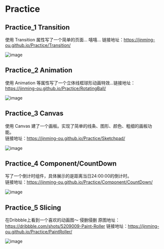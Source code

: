 # Practice
## Practice_1 Transition
使用 Transition 属性写了一个简单的页面... 嘻嘻...
链接地址：https://jinming-ou.github.io/Practice/Transition/

![image](https://jinming-ou.github.io/Practice/Img-folder/jinming-ou.github.io_Transition_.png)

## Practice_2 Animation
使用 Animation 等属性写了一个立体线框球形动画特效...链接地址：https://jinming-ou.github.io/Practice/RotatingBall/

![image](https://jinming-ou.github.io/Practice/Img-folder/jinming-ou.github.io_RotatingBall_.png)

## Practice_3 Canvas
使用 Canvas 建了一个画板。实现了简单的线条、图形、颜色、粗细的画板功能。  
链接地址：https://jinming-ou.github.io/Practice/Sketchpad/

![image](https://jinming-ou.github.io/Practice/Img-folder/jinming-ou.github.io_Sketchpad_.png)


## Practice_4 Component/CountDown
写了一个倒计时组件，具体展示的是距离当日24:00:00的倒计时。   
链接地址：https://jinming-ou.github.io/Practice/Component/CountDown/

![image](https://jinming-ou.github.io/Practice/Img-folder/jinming-ou.github.io_Practice_Component_CountDown_.png)

## Practice_5 Slicing
在Dribbble上看到一个喜欢的动画图～ 侵删侵删
原图地址：https://dribbble.com/shots/5209009-Paint-Roller
链接地址：https://jinming-ou.github.io/Practice/PaintRoller/

![image](https://jinming-ou.github.io/Practice/Img-folder/jinming-ou.github.io_PaintRoller_.png)
